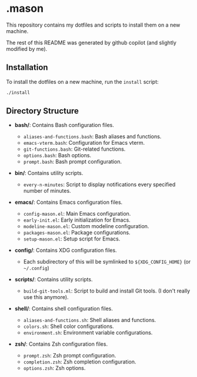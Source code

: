 # .mason

This repository contains my dotfiles and scripts to install them on a new machine.

The rest of this README was generated by github copilot (and slightly modified by me).

## Installation

To install the dotfiles on a new machine, run the `install` script:

```sh
./install
```

## Directory Structure

- **bash/**: Contains Bash configuration files.
  - `aliases-and-functions.bash`: Bash aliases and functions.
  - `emacs-vterm.bash`: Configuration for Emacs vterm.
  - `git-functions.bash`: Git-related functions.
  - `options.bash`: Bash options.
  - `prompt.bash`: Bash prompt configuration.

- **bin/**: Contains utility scripts.
  - `every-n-minutes`: Script to display notifications every specified number of minutes.

- **emacs/**: Contains Emacs configuration files.
  - `config-mason.el`: Main Emacs configuration.
  - `early-init.el`: Early initialization for Emacs.
  - `modeline-mason.el`: Custom modeline configuration.
  - `packages-mason.el`: Package configurations.
  - `setup-mason.el`: Setup script for Emacs.

- **config/**: Contains XDG configuration files.
  - Each subdirectory of this will be symlinked to `${XDG_CONFIG_HOME}` (or `~/.config`)

- **scripts/**: Contains utility scripts.
  - `build-git-tools.ml`: Script to build and install Git tools. (I don't really use this anymore).

- **shell/**: Contains shell configuration files.
  - `aliases-and-functions.sh`: Shell aliases and functions.
  - `colors.sh`: Shell color configurations.
  - `environment.sh`: Environment variable configurations.

- **zsh/**: Contains Zsh configuration files.
  - `prompt.zsh`: Zsh prompt configuration.
  - `completion.zsh`: Zsh completion configuration.
  - `options.zsh`: Zsh options.
